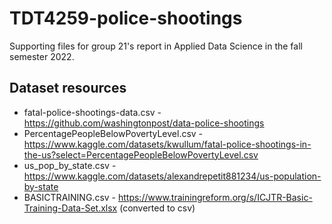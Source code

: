 # TDT4259-police-shootings
Supporting files for group 21's report in Applied Data Science in the fall semester 2022.

## Dataset resources
- fatal-police-shootings-data.csv - https://github.com/washingtonpost/data-police-shootings
- PercentagePeopleBelowPovertyLevel.csv - https://www.kaggle.com/datasets/kwullum/fatal-police-shootings-in-the-us?select=PercentagePeopleBelowPovertyLevel.csv
- us_pop_by_state.csv - https://www.kaggle.com/datasets/alexandrepetit881234/us-population-by-state
- BASICTRAINING.csv - https://www.trainingreform.org/s/ICJTR-Basic-Training-Data-Set.xlsx (converted to csv)
